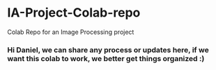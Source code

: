 # IA-Project-Colab-repo
Colab Repo for an Image Processing project


### Hi Daniel, we can share any process or updates here, if we want this colab to work, we better get things organized :)
